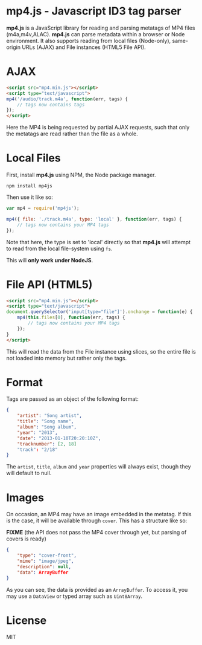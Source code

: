 mp4.js - Javascript ID3 tag parser
===

**mp4.js** is a JavaScript library for reading and parsing metatags of MP4 files (m4a,m4v,ALAC). **mp4.js** can parse metadata within a browser or Node environment. It also supports reading from local files (Node-only), same-origin URLs (AJAX) and File instances (HTML5 File API).

AJAX
===

```html
<script src="mp4.min.js"></script>
<script type="text/javascript">
mp4('/audio/track.m4a', function(err, tags) {
	// tags now contains tags
});
</script>
```

Here the MP4 is being requested by partial AJAX requests, such that only the metatags are read rather than the file as a whole.

Local Files
===

First, install **mp4.js** using NPM, the Node package manager.

```
npm install mp4js
```

Then use it like so:

```javascript
var mp4 = require('mp4js');

mp4({ file: './track.m4a', type: 'local' }, function(err, tags) {
	// tags now contains your MP4 tags
});
```

Note that here, the type is set to 'local' directly so that **mp4.js** will attempt to read from the local file-system using `fs`.

This will **only work under NodeJS**.

File API (HTML5)
===

```html
<script src="mp4.min.js"></script>
<script type="text/javascript">
document.querySelector('input[type="file"]').onchange = function(e) {
	mp4(this.files[0], function(err, tags) {
		// tags now contains your MP4 tags
	});
}
</script>
```

This will read the data from the File instance using slices, so the entire file is not loaded into memory but rather only the tags.

Format
===

Tags are passed as an object of the following format:

```json
{
	"artist": "Song artist",
	"title": "Song name",
	"album": "Song album",
	"year": "2013",
	"date": "2013-01-10T20:20:10Z",
	"tracknumber": [2, 18]
	"track": "2/18"
}
````

The `artist`, `title`, `album` and `year` properties will always exist, though they will default to null.


Images
===

On occasion, an MP4 may have an image embedded in the metatag. If this is the case, it will be available through `cover`. This has a structure like so:

__FIXME__ (the API does not pass the MP4 cover through yet, but parsing of covers is ready)
```json
{
	"type": "cover-front",
	"mime": "image/jpeg",
	"description": null,
	"data": ArrayBuffer
}
```

As you can see, the data is provided as an `ArrayBuffer`. To access it, you may use a `DataView` or typed array such as `Uint8Array`.

License
===

MIT
